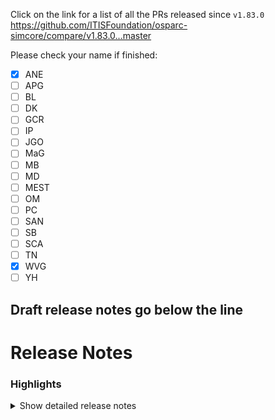 Click on the link for a list of all the PRs released since `v1.83.0`
https://github.com/ITISFoundation/osparc-simcore/compare/v1.83.0...master

Please check your name if finished:
- [x] ANE
- [ ] APG
- [ ] BL
- [ ] DK
- [ ] GCR
- [ ] IP
- [ ] JGO
- [ ] MaG
- [ ] MB
- [ ] MD
- [ ] MEST
- [ ] OM
- [ ] PC
- [ ] SAN
- [ ] SB
- [ ] SCA
- [ ] TN
- [X] WVG
- [ ] YH

**Draft release notes go below the line**
---
# Release Notes
### Highlights


<details>
<summary>Show detailed release notes</summary>

**Temporary will be modified**

## What's Changed
* 🐛 [Frontend] Reset Password's "Submit" button: Center it and make it fetch button by @odeimaiz in https://github.com/ITISFoundation/osparc-simcore/pull/7921
* ♻️ Maintenance/remove legacy db listing code 🚨🚨 by @matusdrobuliak66 in https://github.com/ITISFoundation/osparc-simcore/pull/7889
* 🎨 [Frontend] Enh: Request services access by @odeimaiz in https://github.com/ITISFoundation/osparc-simcore/pull/7924
* 🎨🔨 AI-assisted workflow for user-facing messages by @pcrespov in https://github.com/ITISFoundation/osparc-simcore/pull/7345
* 🐛 [Frontend] Fix in_debt tracking by @odeimaiz in https://github.com/ITISFoundation/osparc-simcore/pull/7927
* 🐛Ensure Dask client reference is uniquely defined for reference counting by @sanderegg in https://github.com/ITISFoundation/osparc-simcore/pull/7937
* 🐛 Fix clone title and description by @bisgaard-itis in https://github.com/ITISFoundation/osparc-simcore/pull/7940
* ✨ [Frontend] Conversations: notify users by @odeimaiz in https://github.com/ITISFoundation/osparc-simcore/pull/7916
* ♻️ Maintenance: Unify `ApplicationSettings` Testing Across Services and Prepare for External Env File Support by @pcrespov in https://github.com/ITISFoundation/osparc-simcore/pull/7919
* 🐛 web-api: Fixes handling of unexpected errors by @pcrespov in https://github.com/ITISFoundation/osparc-simcore/pull/7939
* 🐛 Stopping a pipeline should not fail when it does not exist by @sanderegg in https://github.com/ITISFoundation/osparc-simcore/pull/7942
* 🎨🔨 AI-assisted prompt to convert pydantic model fields to use Annotated types by @pcrespov in https://github.com/ITISFoundation/osparc-simcore/pull/7938
* ♻️ Extract Celery code to a new `simcore` library by @giancarloromeo in https://github.com/ITISFoundation/osparc-simcore/pull/7698
* 🎨 [Frontend] Functions: Show Preview only when requested from MMUX by @odeimaiz in https://github.com/ITISFoundation/osparc-simcore/pull/7948
* 🐛 [Frontend] Fix: pass welcome credits to backend by @odeimaiz in https://github.com/ITISFoundation/osparc-simcore/pull/7950
* 🎨 [Frontend] Create Functions: Make default input values editable by @odeimaiz in https://github.com/ITISFoundation/osparc-simcore/pull/7951
* ♻️✅ invitations service: small refactoring and cleanup by @pcrespov in https://github.com/ITISFoundation/osparc-simcore/pull/7945
* ✨ [Frontend] Conversations: Edit and Delete messages by @odeimaiz in https://github.com/ITISFoundation/osparc-simcore/pull/7954
* 🐛♻️ webserver error handling: Fix incorrect error logging for `web.HTTPCreated`; cleanup success response handling by @pcrespov in https://github.com/ITISFoundation/osparc-simcore/pull/7952
* Mitigate hanging requests from api-server to storage by @bisgaard-itis in https://github.com/ITISFoundation/osparc-simcore/pull/7918
* 🎨 Extend locust tests for testing individual endpoints by @bisgaard-itis in https://github.com/ITISFoundation/osparc-simcore/pull/7955
* 🎨 Send Socket.IO events whenever conversation messages are created, updated, or deleted by @giancarloromeo in https://github.com/ITISFoundation/osparc-simcore/pull/7941
* 🐛 Send conversation message notifications to users by @giancarloromeo in https://github.com/ITISFoundation/osparc-simcore/pull/7964
* 🎨📝 web-api: New batch of improved user-facing messages by @pcrespov in https://github.com/ITISFoundation/osparc-simcore/pull/7944
* 🐛Sticky connection: Ensure emitted socketio messages for logs, progress, status updates and payments are not lost by @sanderegg in https://github.com/ITISFoundation/osparc-simcore/pull/7967
* 🎨 ♻️ Improves task cancellation with new `cancel_and_wait` utility by @pcrespov in https://github.com/ITISFoundation/osparc-simcore/pull/7956
* 🐛 Use context manager for app server lifecycle in Celery workers by @giancarloromeo in https://github.com/ITISFoundation/osparc-simcore/pull/7962
* ✨ [Frontend] Conversation Messages: Listen to WebSocket by @odeimaiz in https://github.com/ITISFoundation/osparc-simcore/pull/7963
* 🎨 Add fallback traefik 503 routes 🚨⚠️ DEVOPS by @YuryHrytsuk in https://github.com/ITISFoundation/osparc-simcore/pull/7899
* 🐛Ensure log/progress queue is restored when websocket connection is restored by @sanderegg in https://github.com/ITISFoundation/osparc-simcore/pull/7971
* 🎨 [Frontend] Enh: Preferred Wallet by @odeimaiz in https://github.com/ITISFoundation/osparc-simcore/pull/7978
* 🎨 Send Socket.IO events whenever conversations are created, updated or deleted by @giancarloromeo in https://github.com/ITISFoundation/osparc-simcore/pull/7977
* ♻️ Maintenance: Migrate more Pydantic models to `Annotated` types by @pcrespov in https://github.com/ITISFoundation/osparc-simcore/pull/7965
* ♻️ Refactor `app_module_setup` into Composable Decorators to Enable Modular and Idempotent App Setups by @pcrespov in https://github.com/ITISFoundation/osparc-simcore/pull/7982
* 🐛⚗️ Remove `cancel_on_disconnect` decorator from certain api-server endpoints by @bisgaard-itis in https://github.com/ITISFoundation/osparc-simcore/pull/7986
* ♻️ web-server: Upgrade GC periodic tasks to new `servicelib.background_task` by @pcrespov in https://github.com/ITISFoundation/osparc-simcore/pull/7970
* 🐛 Fix app server mock in `celery-library` by @giancarloromeo in https://github.com/ITISFoundation/osparc-simcore/pull/7989
* 🎨 [Frontend] UX Enh: Starting osparc by @odeimaiz in https://github.com/ITISFoundation/osparc-simcore/pull/7987
* ♻️✅ Refactor webserver pytest helpers to isolate user and login setup logic by @pcrespov in https://github.com/ITISFoundation/osparc-simcore/pull/7984
* 🐛 [Frontend] Fix template creation texts by @odeimaiz in https://github.com/ITISFoundation/osparc-simcore/pull/7993
* 🎨 [Frontend] Conversation: Listen to WebSocket by @odeimaiz in https://github.com/ITISFoundation/osparc-simcore/pull/7976
* 🎨 [Frontend] MM: Improve potential Function checks by @odeimaiz in https://github.com/ITISFoundation/osparc-simcore/pull/7990
* ✨ web-server: Add Stand-alone Auth-App Entrypoint to Web-Server by @pcrespov in https://github.com/ITISFoundation/osparc-simcore/pull/7818
* 🎨 Add `type` and `template_type` query parameter filter to `projects:search` endpoint by @matusdrobuliak66 in https://github.com/ITISFoundation/osparc-simcore/pull/7995
* 🐛Improvements on pipeline cancellation and ensure pipeline state is consistent by @sanderegg in https://github.com/ITISFoundation/osparc-simcore/pull/7996
* ♻️ Extract `async_jobs` RPC routes from `simcore_service_storage` by @giancarloromeo in https://github.com/ITISFoundation/osparc-simcore/pull/7988
* 📝 .github/README.md Overrides Root README.md by @pcrespov in https://github.com/ITISFoundation/osparc-simcore/pull/8004
* ♻️CI: modularizing CI workflow towards faster feedback by @sanderegg in https://github.com/ITISFoundation/osparc-simcore/pull/8001
* ⬆️Upgrade to UV 0.7, pre-commit tools and dump installation of pip/setuptools/wheels by @sanderegg in https://github.com/ITISFoundation/osparc-simcore/pull/8000
* ⬆️ upgrade efs service requirements by @matusdrobuliak66 in https://github.com/ITISFoundation/osparc-simcore/pull/8009
* 🐛Stop pruning /inputs folder after unzipping input port by @sanderegg in https://github.com/ITISFoundation/osparc-simcore/pull/8016
* ♻️ Update postgres configuration :warning: DEVOPS by @YuryHrytsuk in https://github.com/ITISFoundation/osparc-simcore/pull/7997
* 🐛E2E: check for NOT_STARTED state instead of UNKNOWN by @sanderegg in https://github.com/ITISFoundation/osparc-simcore/pull/8024
* ✨ [Frontend] Search Templates and Search Public Projects by @odeimaiz in https://github.com/ITISFoundation/osparc-simcore/pull/8013
* Make function API access rights non nullable   🐛  🗃️ by @wvangeit in https://github.com/ITISFoundation/osparc-simcore/pull/8022
* 🐛 Fixes catalog giving access rights to everyone (group 1) to new services 🚨 by @pcrespov in https://github.com/ITISFoundation/osparc-simcore/pull/7992
* 🎨 Exclude Conversations Annotation UI info when copying projects by @giancarloromeo in https://github.com/ITISFoundation/osparc-simcore/pull/8029
* 🔒️ Fix Conversations permissions checks by @giancarloromeo in https://github.com/ITISFoundation/osparc-simcore/pull/8030
* 🐛 `unit-`, `integration-` and `system-` `tests` don't fail on cancellation by @giancarloromeo in https://github.com/ITISFoundation/osparc-simcore/pull/8032
* ⬆️ Upgrades Mypy to 1.16.1 by @sanderegg in https://github.com/ITISFoundation/osparc-simcore/pull/8006
* 🐛E2E playwright: fix flakyness by @sanderegg in https://github.com/ITISFoundation/osparc-simcore/pull/8038
* 🎨 [Frontend] UX: Usage in the last 24h by @odeimaiz in https://github.com/ITISFoundation/osparc-simcore/pull/8034
* 🐛 [Frontend] Fix: Service's Pricing Plans by @odeimaiz in https://github.com/ITISFoundation/osparc-simcore/pull/8035
* ✨ [Frontend] Feature: Localized conversations by @odeimaiz in https://github.com/ITISFoundation/osparc-simcore/pull/7999
* 🎨Improve testing on DB listener by @sanderegg in https://github.com/ITISFoundation/osparc-simcore/pull/8019
* ⬆️Removed pip installation, replaced by UV repo-wide by @sanderegg in https://github.com/ITISFoundation/osparc-simcore/pull/8007
* ♻️Refactor some fixtures and duplications by @sanderegg in https://github.com/ITISFoundation/osparc-simcore/pull/8042
* 🎨 [Frontend] PO Center: Approval/Deny of account requests by @odeimaiz in https://github.com/ITISFoundation/osparc-simcore/pull/8046
* ✨ Enhance Account Request Flow with Pre-Registration and PO Approval Handling by @pcrespov in https://github.com/ITISFoundation/osparc-simcore/pull/8026
* 🔨⬆️ Add support for batch-updating dependencies by prefix (e.g., `pytest*`) + ✅  tests using `uvloop` by @pcrespov in https://github.com/ITISFoundation/osparc-simcore/pull/8014
* ✨ Expose long running task endpoints in the api server by @bisgaard-itis in https://github.com/ITISFoundation/osparc-simcore/pull/8037
* 🐛 [Frontend] Fix: Runs listing by @odeimaiz in https://github.com/ITISFoundation/osparc-simcore/pull/8049
* ⬆️🔒️ Upgrade security issue regarding h11 dependencies by @sanderegg in https://github.com/ITISFoundation/osparc-simcore/pull/8052
* 🐛 Concurrent S3 bucket creation attempt by @giancarloromeo in https://github.com/ITISFoundation/osparc-simcore/pull/8045
* ⬆️🔒️Security fix: Upgrade protobuf/setuptools version by @sanderegg in https://github.com/ITISFoundation/osparc-simcore/pull/8053
* 🎨 Introduce grouping multiple jobs in task manager (Multiport simulation use case) (🗃️) by @matusdrobuliak66 in https://github.com/ITISFoundation/osparc-simcore/pull/8025
* ♻️Autoscaling: refactor before changes (⚠️ DEVOPS) by @sanderegg in https://github.com/ITISFoundation/osparc-simcore/pull/8002
* 🐛 fix migration script by @matusdrobuliak66 in https://github.com/ITISFoundation/osparc-simcore/pull/8059
* ♻️🐛Properly configure socketio/engineio log output by @sanderegg in https://github.com/ITISFoundation/osparc-simcore/pull/8057
* ✨ [Frontend] Feature: Saving pipeline by @odeimaiz in https://github.com/ITISFoundation/osparc-simcore/pull/8054
* 🐛Fix printing ENVironment when object is a complex object such as dict or list by @sanderegg in https://github.com/ITISFoundation/osparc-simcore/pull/8066
* 🔨 Maintenance: Exclude api folder from Codecov, clean up unused utils, and improve web-server test coverage by @pcrespov in https://github.com/ITISFoundation/osparc-simcore/pull/8050
* 🎨 [Frontend] Enh UX: Number of Active Jobs by @odeimaiz in https://github.com/ITISFoundation/osparc-simcore/pull/8061
* 🎨 [Frontend] Aesthetics: Use ``Chip`` in PO's Review Users and Services Updates by @odeimaiz in https://github.com/ITISFoundation/osparc-simcore/pull/8069
* 🎨 [Frontent] New Collaborators: Info button with tooltip by @odeimaiz in https://github.com/ITISFoundation/osparc-simcore/pull/8075
* ✨ [Frontend] Update to new collection runs by @odeimaiz in https://github.com/ITISFoundation/osparc-simcore/pull/8074
* 🎨 [Frontend] UX: Disable Delete button by @odeimaiz in https://github.com/ITISFoundation/osparc-simcore/pull/8082
* 🐛Director-v0: ensure error are enveloped too by @sanderegg in https://github.com/ITISFoundation/osparc-simcore/pull/8081
* 🎨 Add filter to show only running jobs in Activity Overview by @matusdrobuliak66 in https://github.com/ITISFoundation/osparc-simcore/pull/8055
* 🐛 Handles `socketio` exception on disconnect and fixes double logging of monitoring middleware by @pcrespov in https://github.com/ITISFoundation/osparc-simcore/pull/8067
* 🎨 [Frontend] Check new UI version after logging in by @odeimaiz in https://github.com/ITISFoundation/osparc-simcore/pull/8084
* ♻️ webserver: Extract Pre-Registration Logic from login Domain into `login_accounts` by @pcrespov in https://github.com/ITISFoundation/osparc-simcore/pull/8080
* :fire_engine: Director-v2 introduce `get_latest_run_by_project` by @matusdrobuliak66 in https://github.com/ITISFoundation/osparc-simcore/pull/8079
* 🐛✨ Opentelemetry instrument `asyncpg` for aiohttp servers and introduce decorator to generate opentelemtry profile span by @bisgaard-itis in https://github.com/ITISFoundation/osparc-simcore/pull/8070
* 🎨 Introduce usage of :wheel: find tools to replace standard linux find, and some UV tweaks (🚨) by @sanderegg in https://github.com/ITISFoundation/osparc-simcore/pull/8088
* ✨ allows `ooil` to escape legacy format in y*ml files inside `.osparc` folder by @GitHK in https://github.com/ITISFoundation/osparc-simcore/pull/8085
* 🎨 introduce task filter class in celery by @bisgaard-itis in https://github.com/ITISFoundation/osparc-simcore/pull/8076
* ♻️🎨 [Frontend] Study Store by @odeimaiz in https://github.com/ITISFoundation/osparc-simcore/pull/8087
* 🔒️Upgrade dependencies with security issues by @sanderegg in https://github.com/ITISFoundation/osparc-simcore/pull/8091
* ♻️ Major Refactor: Isolate `webserver`'s `user` Subdomains & Modernize Internal Structure (🚨) by @pcrespov in https://github.com/ITISFoundation/osparc-simcore/pull/8083
* 🐛 Fix filtering of currently running jobs by @matusdrobuliak66 in https://github.com/ITISFoundation/osparc-simcore/pull/8093
* ♻️🎨 [Frontend] Study Store II by @odeimaiz in https://github.com/ITISFoundation/osparc-simcore/pull/8090
* ✨ Sends approval and rejection emails from the PO center (🚨) by @pcrespov in https://github.com/ITISFoundation/osparc-simcore/pull/8094
* ⚗️Introduce asynchronous logging facilities (🚨) by @sanderegg in https://github.com/ITISFoundation/osparc-simcore/pull/8064
* 🐛 [bugfix] Send email to share project is dev feature by @odeimaiz in https://github.com/ITISFoundation/osparc-simcore/pull/8105
* ✨ Add zipping celery task which returns a download link instead of a path by @bisgaard-itis in https://github.com/ITISFoundation/osparc-simcore/pull/8089
* ⬆️ upgrades pydantic family repo-wide by @pcrespov in https://github.com/ITISFoundation/osparc-simcore/pull/8015
* ✨ webserver api: add phone registration endpoints and expose user phone field in profile by @pcrespov in https://github.com/ITISFoundation/osparc-simcore/pull/8106
* 🔨 Maintenance:  cleanup `qooxdoo` compile scripts by @pcrespov in https://github.com/ITISFoundation/osparc-simcore/pull/8062
* ✨ [Frontend] Feature: Let users open a project if it's in use if ``isSimultaneousAccessEnabled`` by @odeimaiz in https://github.com/ITISFoundation/osparc-simcore/pull/8100
* 🎨 Adds `realtime` domain in web-server and `WEBSERVER_REALTIME_COLLABORATION` Dev Feature Toggle to Settings by @pcrespov in https://github.com/ITISFoundation/osparc-simcore/pull/8120
* ♻️Fix docker build warnings by @sanderegg in https://github.com/ITISFoundation/osparc-simcore/pull/8122
* 🐛 Avoids possible early garbage collection of task by @GitHK in https://github.com/ITISFoundation/osparc-simcore/pull/8121
* ⬆️ upgrading rabbitmq to 4.1.2 ⚠️🚨 by @GitHK in https://github.com/ITISFoundation/osparc-simcore/pull/8109
* ✨ [Frontend] Functions Browser by @odeimaiz in https://github.com/ITISFoundation/osparc-simcore/pull/8116
* ✨👽️ Add log zip endpoints in api-server by @bisgaard-itis in https://github.com/ITISFoundation/osparc-simcore/pull/8056
* 🎨 Ensure consistent app names across simcore stack by @bisgaard-itis in https://github.com/ITISFoundation/osparc-simcore/pull/8119
* 🐛 `ooil` can now escape quadruple $ used by OsparcVariableIdentifier by @GitHK in https://github.com/ITISFoundation/osparc-simcore/pull/8118
* ♻️ preparing `TasksManager`'s interface to be extracted into a common interface by @GitHK in https://github.com/ITISFoundation/osparc-simcore/pull/7884
* 🎨 Increase timeout of file creation to avoid flaky testes in CI by @GitHK in https://github.com/ITISFoundation/osparc-simcore/pull/8125
* ✨ feat(phone): Add Pydantic phone number validation to reduce SMS waste in input schemas by @pcrespov in https://github.com/ITISFoundation/osparc-simcore/pull/8115
* Bump docker/login-action from 2 to 3 by @dependabot[bot] in https://github.com/ITISFoundation/osparc-simcore/pull/7031
* ♻️ Refactor and Upgrade Users Repository including `users_secrets` split 🗃️ by @pcrespov in https://github.com/ITISFoundation/osparc-simcore/pull/8124
* 🎨 [Frontend] Enh: Extended Search widget for Projects tab by @odeimaiz in https://github.com/ITISFoundation/osparc-simcore/pull/8127
* ♻️ Maintenance: Cleanup Unused Env Var and Minor Validation Fix by @pcrespov in https://github.com/ITISFoundation/osparc-simcore/pull/8132
* ✨ Add `wb-auth` new Service and Redirect ForwardAuth for Vendor Services by @pcrespov in https://github.com/ITISFoundation/osparc-simcore/pull/8130
* 🎨 Enhance Functions REST API endpoints in  Web Server by @giancarloromeo in https://github.com/ITISFoundation/osparc-simcore/pull/8117
* ✨new style dynamic services can now be marked as collaborative ⚠️🚨 by @GitHK in https://github.com/ITISFoundation/osparc-simcore/pull/8136
* 🐛 fixes `directorv2`: Use `wb-auth` as forwardauth for dynamic services by @pcrespov in https://github.com/ITISFoundation/osparc-simcore/pull/8139
* ✨Allow multiple user sessions (user+tab) to open the same project by @sanderegg in https://github.com/ITISFoundation/osparc-simcore/pull/8123
* 🎨 [Frontend] Functions browser: connect FE to BE by @odeimaiz in https://github.com/ITISFoundation/osparc-simcore/pull/8135
* 🎨 [Frontend] Enh: Show who is collaborating by @odeimaiz in https://github.com/ITISFoundation/osparc-simcore/pull/8144
* 🐛 Wrong `uid` property instead of `uuid` alias when getting Solver function by @giancarloromeo in https://github.com/ITISFoundation/osparc-simcore/pull/8149
* Bump actions/setup-node from 4.1.0 to 4.4.0 by @dependabot[bot] in https://github.com/ITISFoundation/osparc-simcore/pull/7792
* 🎨 `wb-auth`: Configure tracing and network configs by @pcrespov in https://github.com/ITISFoundation/osparc-simcore/pull/8148
* 🔨 Update issue templates by @pcrespov in https://github.com/ITISFoundation/osparc-simcore/pull/8146
* 🎨 [Frontend] Less noisy Node moving by @odeimaiz in https://github.com/ITISFoundation/osparc-simcore/pull/8152
* ✨ Is1647/collaboration feature - 1. iteration (OPS ⚠️) by @matusdrobuliak66 in https://github.com/ITISFoundation/osparc-simcore/pull/8140
* 🐛Computational backend: Transmission of computational state wrong rabbitmq routing key by @sanderegg in https://github.com/ITISFoundation/osparc-simcore/pull/8158
* Store function outputs 🎨 ♻️ by @wvangeit in https://github.com/ITISFoundation/osparc-simcore/pull/8142
* 🎨E2E: Logging improvements + autoscaling-monitoring improvements by @sanderegg in https://github.com/ITISFoundation/osparc-simcore/pull/8157
* 🐛 Avoids raising exceptions when the target container of a hook is not found by @GitHK in https://github.com/ITISFoundation/osparc-simcore/pull/8156
* ✨ [Frontend] Event-driven PATCH trigger by @odeimaiz in https://github.com/ITISFoundation/osparc-simcore/pull/8154
* 🐛Fixes wb-auth traces as missing by @pcrespov in https://github.com/ITISFoundation/osparc-simcore/pull/8164
* 🐛 Enhance  response when retrieving Solver functions by @giancarloromeo in https://github.com/ITISFoundation/osparc-simcore/pull/8153
* 🐛 [Frontend] Conversations: fixes by @odeimaiz in https://github.com/ITISFoundation/osparc-simcore/pull/8168
* 🎨♻️Simultaneous access: emit project update event when a user closes a project or the GC closes it by @sanderegg in https://github.com/ITISFoundation/osparc-simcore/pull/8163
* 🐛Skip information when calling function with missing arguments by @sanderegg in https://github.com/ITISFoundation/osparc-simcore/pull/8173
* ♻️🐛 Fix: Prevent `aiohttp.http_exceptions.LineTooLong` and improve diagnostics by @pcrespov in https://github.com/ITISFoundation/osparc-simcore/pull/8174
* 🎨 dynamic service status is now propagated to the project_id and not the node_id by @GitHK in https://github.com/ITISFoundation/osparc-simcore/pull/8175
* 🎨 Adds client session ID to `ProjectDocument` + Leave Project Room by @matusdrobuliak66 in https://github.com/ITISFoundation/osparc-simcore/pull/8176
* ✨ [Frontend] Feature: sync with ``projectDocument:updated`` WS by @odeimaiz in https://github.com/ITISFoundation/osparc-simcore/pull/8165
* 🎨 Add removal of project documents from the Redis (Garbage Collection background task) by @matusdrobuliak66 in https://github.com/ITISFoundation/osparc-simcore/pull/8177
* 🐛🎨 [Frontend] RTC: UX fixes by @odeimaiz in https://github.com/ITISFoundation/osparc-simcore/pull/8179
* 🐛Ensure nodeProgress event is sent to project chat by @sanderegg in https://github.com/ITISFoundation/osparc-simcore/pull/8180
* 🔨CI: remove webserver integration tests 02 by @sanderegg in https://github.com/ITISFoundation/osparc-simcore/pull/8183
* 🐛 [Frontend] Fix: Search filter's reset button by @odeimaiz in https://github.com/ITISFoundation/osparc-simcore/pull/8182



**Full Changelog**: https://github.com/ITISFoundation/osparc-simcore/compare/v1.83.0...v1.84.0
</details>
